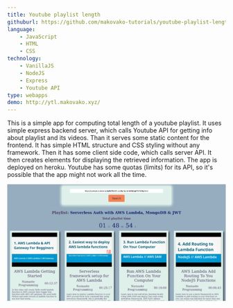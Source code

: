 ```yaml
---
title: Youtube playlist length
githuburl: https://github.com/makovako-tutorials/youtube-playlist-length
language:
    - JavaScript
    - HTML
    - CSS
technology:
    - VanillaJS
    - NodeJS
    - Express
    - Youtube API
type: webapps
demo: http://ytl.makovako.xyz/
---
```


This is a simple app for computing total length of a youtube playlist. It uses simple express backend server, which calls Youtube API for getting info about playlist and its videos. Than it serves some static content for the frontend. It has simple HTML structure and CSS styling without any framework. Then it has some client side code, which calls server API. It then creates elements for displaying the retrieved information. The app is deployed on heroku. Youtube has some quotas (limits) for its API, so it's possible that the app might not work all the time.

![youtube-playlist-length-screenshot](./youtube-playlist-length.png)